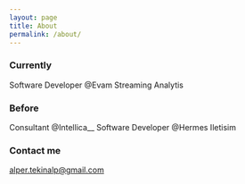 ```yaml
---
layout: page
title: About
permalink: /about/
---
```


### Currently

Software Developer @Evam Streaming Analytis

### Before

Consultant @Intellica__
Software Developer @Hermes Iletisim

### Contact me

[alper.tekinalp@gmail.com](mailto:alper.tekinalp@gmail.com)
